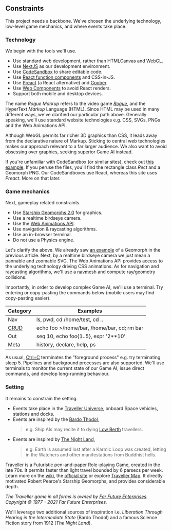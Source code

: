 ## Constraints

This project needs a backbone.
We've chosen the underlying technology, low-level game mechanics, and where events take place.

### Technology

We begin with the tools we'll use.  

- Use standard web development, rather than HTMLCanvas and [WebGL](https://developer.mozilla.org/en-US/docs/Web/API/WebGL_API).
- Use [NextJS](https://nextjs.org/) as our development environment.
- Use [CodeSandbox](https://codesandbox.io) to share editable code.
- Use [React function components](https://reactjs.org/docs/components-and-props.html#function-and-class-components) and CSS-in-JS.
- Use [Preact](https://www.npmjs.com/package/preact) (a React alternative) and [Goober](https://www.npmjs.com/package/goober).
- Use [Web Components](https://developer.mozilla.org/en-US/docs/Web/Web_Components) to avoid React renders.
- Support both mobile and desktop devices.

<!-- NOTE italics inside link currently unsupported -->

The name _Rogue Markup_ refers to the video game _[Rogue](https://en.wikipedia.org/wiki/Rogue_(video_game))_, and the HyperText _Markup_ Language (HTML).
Since HTML may be used in many different ways,
we've clarified our particular path above.
Generally speaking, we'll use standard website technologies e.g. CSS, SVGs, PNGs and the Web Animations API.

<aside>

Although WebGL permits far richer 3D graphics than CSS,
it leads away from the declarative nature of Markup.
Sticking to central web technologies makes our approach relevant to a far larger audience.
We also want to avoid obsessing over graphics, seeking superior Game AI instead.

</aside>

If you're unfamiliar with CodeSandbox (or similar sites), check out  [this example](https://codesandbox.io/s/rogue-markup-panzoom-yq060?file=/src/panzoom/PanZoom.jsx  "@new-tab").
If you peruse the files, you'll find the rectangle class _Rect_ and a Geomorph PNG.
Our CodeSandboxes use React, whereas this site uses _Preact_.
More on that later.

### Game mechanics

Next, gameplay related constraints.

- Use [Starship Geomorphs 2.0](http://travellerrpgblog.blogspot.com/2018/10/the-starship-geomorphs-book-if-finally.html) for graphics.
- Use a realtime birdseye camera.
- Use the [Web Animations API](https://developer.mozilla.org/en-US/docs/Web/API/Web_Animations_API/Using_the_Web_Animations_API).
- Use navigation & raycasting algorithms.
- Use an in-browser terminal.
- Do not use a Physics engine.

Let's clarify the above.
We already saw [an example](/pics/g-301--bridge.debug.x2.png "@new-tab") of a Geomorph in the previous article.
Next, by a realtime birdseye camera we just mean a pannable and zoomable SVG.
The Web Animations API provides access to the underlying technology driving CSS animations.
As for navigation and raycasting algorithms, we'll use a [navmesh](https://en.wikipedia.org/wiki/Navigation_mesh#:~:text=A%20navigation%20mesh%2C%20or%20navmesh,video%20game%20AI%20in%202000.) and compute ray/geometry collisions.

Importantly, in order to develop complex Game AI, we'll use a terminal.
Try entering or copy-pasting the commands below
(mobile users may find copy-pasting easier).

  | Category | Examples  |
  | ------- | ---------- |
  | Nav | <span class="cmd">ls</span>, <span class="cmd">pwd</span>, <span class="cmd">cd /home/test</span>, <span class="cmd">cd ..</span> |
  | [CRUD](https://en.wikipedia.org/wiki/Create,_read,_update_and_delete "@new-tab") | <span class="cmd">echo foo >/home/bar</span>, <span class="cmd">/home/bar</span>, <span class="cmd">cd; rm bar</span> |
  | Out | <span class="cmd">seq 10</span>, <span class="cmd">echo foo{1..5}</span>, <span class="cmd">expr '2**10'</span> |
  | Meta | <span class="cmd">history</span>, <span class="cmd"> declare</span>, <span class="cmd">help</span>, <span class="cmd"> ps</span> |

  <div
    class="tabs"
    name="terminal-demo"
    height="300"
    tabs="[
      { key: 'terminal', session: 'test' },
      { key: 'terminal', session: 'other' },
    ]"
  ></div>

As usual, [Ctrl+C](#command "sigkill test") terminates the "foreground process" e.g. try terminating <span class="cmd">sleep 5</span>.
Pipelines and background processes are also supported.
We'll use terminals to monitor the current state of our Game AI, issue direct commands, and develop long-running behaviour.

### Setting

It remains to constrain the setting.

- Events take place in the [Traveller Universe](https://travellermap.com/?p=-1.329!-23.768!3), onboard Space vehicles, stations and docks.
- Events are inspired by the [Bardo Thodol](https://en.wikipedia.org/wiki/Bardo_Thodol),
  >  e.g. Ship AIs may recite it to dying [Low Berth](https://wiki.travellerrpg.com/Low_Berth_Rack "@new-tab") travellers.
- Events are inspired by [The Night Land](https://en.wikipedia.org/wiki/The_Night_Land),
  > e.g. Earth is assumed lost after a Karmic Loop was created, letting in the Watchers and other manifestations from Buddhist hells.

Traveller is a Futuristic pen-and-paper Role-playing Game, created in the late 70s.
It permits faster than light travel bounded by 6 parsecs per week.
Learn more on the [wiki](https://wiki.travellerrpg.com/Jump_Drive), the [official site](https://www.farfuture.net/) or explore [Traveller Map](https://travellermap.com/).
It directly motivated Robert Pearce's Starship Geomorphs, and provides considerable depth.

<!-- <div style="font-size:smaller; padding-bottom: 6px"> -->
<div class="small-print">

_The Traveller game in all forms is owned by [Far Future Enterprises](https://www.farfuture.net/). Copyright © 1977 – 2021 Far Future Enterprises._

</div>

We'll leverage two additional sources of inspiration i.e. _Liberation Through Hearing in the Intermediate State_ (Bardo Thodol) and a famous Science Fiction story from 1912 (_The Night Land_).